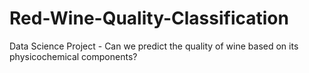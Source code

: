 # Red-Wine-Quality-Classification
Data Science Project - Can we predict the quality of wine based on its physicochemical components?
